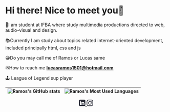 # Hi there! Nice to meet you👋

🌱I am student at IFBA where study multimedia productions directed to web, audio-visual and design.

📚Currently I am study about  topics related internet-oriented development, included principally html, css and js

😀Do you may call me of Ramos or Lucas same

✉How to reach me  **[lucasramos1501@hotmail.com](mailto:lucasramos1501@hotmail.com)**

🕹 League of Legend sup player


| ![Ramos's GitHub stats](https://github-readme-stats.vercel.app/api?username=lucasramos1501&hide=contribs,prs&theme=dracula)    | ![Ramos's Most Used Languages](https://github-readme-stats.vercel.app/api/top-langs/?username=rafaballerini&layout=compact&langs_count=7&theme=dracula)   |
| ---- | ---- |

<p align="center">
    <a href="https://www.linkedin.com/in/lucas-ramos-dos-santos/" target="blank">
        <img src="./assets/linkedin.svg" alt="Linkedin" height="20"/>
    </a>
    <a href="https://www.instagram.com/ramos_lucas__/" target="blank">
        <img src="./assets/instagram.svg" alt="Instagram" height="20"/>
    </a>
</p>

